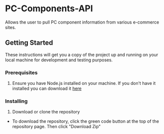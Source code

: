 # PC-Components-API
 Allows the user to pull PC component information from various e-commerce sites.
 
## Getting Started

These instructions will get you a copy of the project up and running on your local machine for development and testing purposes.

### Prerequisites

1. Ensure you have Node.js installed on your machine. If you don't have it installed you can download it [here](https://nodejs.org/en/)

### Installing

1. Download or clone the repository

 - To download the repository, click the green code button at the top of the repository page. Then click "Download Zip"

